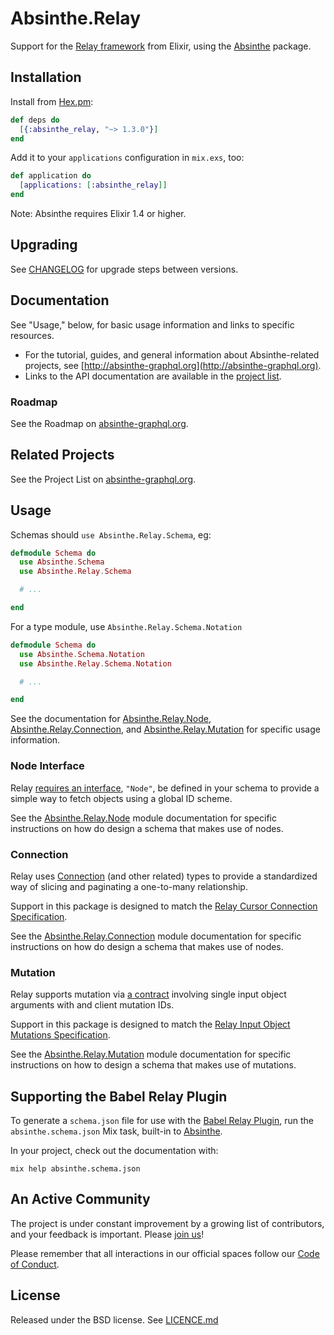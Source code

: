 # Absinthe.Relay

Support for the [Relay framework](https://facebook.github.io/relay/)
from Elixir, using the [Absinthe](https://github.com/absinthe-graphql/absinthe)
package.

## Installation

Install from [Hex.pm](https://hex.pm/packages/absinthe_relay):

```elixir
def deps do
  [{:absinthe_relay, "~> 1.3.0"}]
end
```

Add it to your `applications` configuration in `mix.exs`, too:

```elixir
def application do
  [applications: [:absinthe_relay]]
end
```

Note: Absinthe requires Elixir 1.4 or higher.

## Upgrading

See [CHANGELOG](./CHANGELOG.md) for upgrade steps between versions.

## Documentation

See "Usage," below, for basic usage information and links to specific resources.

- For the tutorial, guides, and general information about Absinthe-related
  projects, see [http://absinthe-graphql.org](http://absinthe-graphql.org).
- Links to the API documentation are available in the [project list](http://absinthe-graphql.org/projects).

### Roadmap

See the Roadmap on [absinthe-graphql.org](http://absinthe-graphql.org/roadmap).

## Related Projects

See the Project List on [absinthe-graphql.org](http://absinthe-graphql.org/projects).

## Usage

Schemas should `use Absinthe.Relay.Schema`, eg:

```elixir
defmodule Schema do
  use Absinthe.Schema
  use Absinthe.Relay.Schema

  # ...

end
```

For a type module, use `Absinthe.Relay.Schema.Notation`

```elixir
defmodule Schema do
  use Absinthe.Schema.Notation
  use Absinthe.Relay.Schema.Notation

  # ...

end
```

See the documentation for [Absinthe.Relay.Node](https://hexdocs.pm/absinthe_relay/Absinthe.Relay.Node.html),
[Absinthe.Relay.Connection](https://hexdocs.pm/absinthe_relay/Absinthe.Relay.Connection.html), and [Absinthe.Relay.Mutation](https://hexdocs.pm/absinthe_relay/Absinthe.Relay.Mutation.html)  for
specific usage information.

### Node Interface

Relay
[requires an interface](https://facebook.github.io/relay/docs/graphql-object-identification.html),
`"Node"`, be defined in your schema to provide a simple way to fetch
objects using a global ID scheme.

See the [Absinthe.Relay.Node](https://hexdocs.pm/absinthe_relay/Absinthe.Relay.Node.html)
module documentation for specific instructions on how do design a schema that makes use of nodes.

### Connection

Relay uses
[Connection](http://facebook.github.io/relay/docs/graphql-connections.html)
(and other related) types to provide a standardized way of slicing and
paginating a one-to-many relationship.

Support in this package is designed to match the [Relay Cursor Connection Specification](http://facebook.github.io/relay/graphql/connections.htm).

See the [Absinthe.Relay.Connection](https://hexdocs.pm/absinthe_relay/Absinthe.Relay.Connection.html)
module documentation for specific instructions on how do design a schema that makes use of nodes.

### Mutation

Relay supports mutation via [a contract](https://facebook.github.io/relay/docs/graphql-mutations.html) involving single input object arguments with and client mutation
IDs.

Support in this package is designed to match the [Relay Input Object Mutations Specification](https://facebook.github.io/relay/graphql/mutations.htm).

See the [Absinthe.Relay.Mutation](https://hexdocs.pm/absinthe_relay/Absinthe.Relay.Mutation.html) module documentation for specific instructions on how to design a schema that makes use of mutations.

## Supporting the Babel Relay Plugin

To generate a `schema.json` file for use with the [Babel Relay Plugin](https://facebook.github.io/relay/docs/guides-babel-plugin.html#schema-json), run the `absinthe.schema.json` Mix task, built-in to [Absinthe](https://github.com/absinthe-graphql/absinthe).

In your project, check out the documentation with:

```
mix help absinthe.schema.json
```

## An Active Community

The project is under constant improvement by a growing list of contributors,
and your feedback is important. Please
[join us](http://absinthe-graphql.org/community/)!

Please remember that all interactions in our official spaces follow our [Code of
Conduct](./CODE_OF_CONDUCT.md).

## License

Released under the BSD license. See [LICENCE.md](./LICENSE.md)
